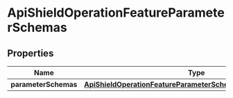 

# ApiShieldOperationFeatureParameterSchemas


## Properties

| Name | Type | Description | Notes |
|------------ | ------------- | ------------- | -------------|
|**parameterSchemas** | [**ApiShieldOperationFeatureParameterSchemasParameterSchemas**](ApiShieldOperationFeatureParameterSchemasParameterSchemas.md) |  |  |



